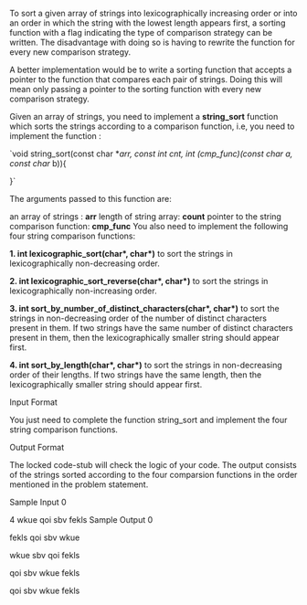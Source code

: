 To sort a given array of strings into lexicographically increasing order or into an order in which the string with the lowest length appears first, a sorting function with a flag indicating the type of comparison strategy can be written. The disadvantage with doing so is having to rewrite the function for every new comparison strategy.

A better implementation would be to write a sorting function that accepts a pointer to the function that compares each pair of strings. Doing this will mean only passing a pointer to the sorting function with every new comparison strategy.

Given an array of strings, you need to implement a __string_sort__ function which sorts the strings according to a comparison function, i.e, you need to implement the function :

`void string_sort(const char **arr, const int cnt, int (*cmp_func)(const char* a, const char* b)){
    
}`

The arguments passed to this function are:

an array of strings : __arr__
length of string array: __count__
pointer to the string comparison function: __cmp_func__
You also need to implement the following four string comparison functions:

__1. int lexicographic_sort(char*, char*)__ to sort the strings in lexicographically non-decreasing order.

__2. int lexicographic_sort_reverse(char*, char*)__ to sort the strings in lexicographically non-increasing order.

__3. int sort_by_number_of_distinct_characters(char*, char*)__ to sort the strings in non-decreasing order of the number of distinct characters present in them. If two strings have the same number of distinct characters present in them, then the lexicographically smaller string should appear first.

__4. int sort_by_length(char*, char*)__ to sort the strings in non-decreasing order of their lengths. If two strings have the same length, then the lexicographically smaller string should appear first.

Input Format

You just need to complete the function string\_sort and implement the four string comparison functions.

Output Format

The locked code-stub will check the logic of your code. The output consists of the strings sorted according to the four comparsion functions in the order mentioned in the problem statement.

Sample Input 0

4
wkue
qoi
sbv
fekls
Sample Output 0

fekls
qoi
sbv
wkue

wkue
sbv
qoi
fekls

qoi
sbv
wkue
fekls

qoi
sbv
wkue
fekls